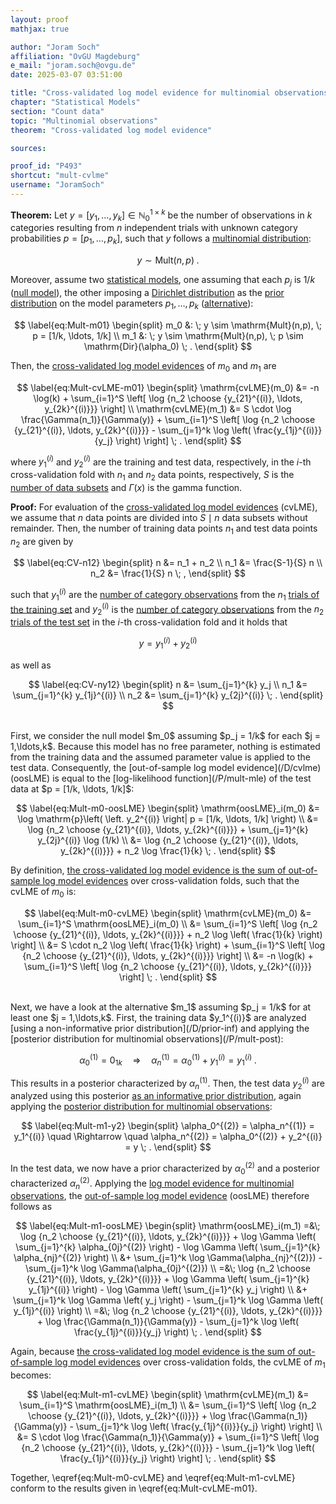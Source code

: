 ```yaml
---
layout: proof
mathjax: true

author: "Joram Soch"
affiliation: "OvGU Magdeburg"
e_mail: "joram.soch@ovgu.de"
date: 2025-03-07 03:51:00

title: "Cross-validated log model evidence for multinomial observations"
chapter: "Statistical Models"
section: "Count data"
topic: "Multinomial observations"
theorem: "Cross-validated log model evidence"

sources:

proof_id: "P493"
shortcut: "mult-cvlme"
username: "JoramSoch"
---
```



**Theorem:** Let $y = [y_1, \ldots, y_k] \in \mathbb{N}_0^{1 \times k}$ be the number of observations in $k$ categories resulting from $n$ independent trials with unknown category probabilities $p = [p_1, \ldots, p_k]$, such that $y$ follows a [multinomial distribution](/D/mult):

$$ \label{eq:Mult}
y \sim \mathrm{Mult}(n,p) \; .
$$

Moreover, assume two [statistical models](/D/fpm), one assuming that each $p_j$ is $1/k$ ([null model](/D/h0)), the other imposing a [Dirichlet distribution](/P/mult-prior) as the [prior distribution](/D/prior) on the model parameters $p_1, \ldots, p_k$ ([alternative](/D/h1)):

$$ \label{eq:Mult-m01}
\begin{split}
m_0 &: \; y \sim \mathrm{Mult}(n,p), \; p = [1/k, \ldots, 1/k] \\
m_1 &: \; y \sim \mathrm{Mult}(n,p), \; p \sim \mathrm{Dir}(\alpha_0) \; .
\end{split}
$$

Then, the [cross-validated log model evidences](/D/cvlme) of $m_0$ and $m_1$ are

$$ \label{eq:Mult-cvLME-m01}
\begin{split}
\mathrm{cvLME}(m_0) &= -n \log(k) + \sum_{i=1}^S \left[ \log {n_2 \choose {y_{21}^{(i)}, \ldots, y_{2k}^{(i)}}} \right] \\
\mathrm{cvLME}(m_1) &= S \cdot \log \frac{\Gamma(n_1)}{\Gamma(y)} + \sum_{i=1}^S \left[ \log {n_2 \choose {y_{21}^{(i)}, \ldots, y_{2k}^{(i)}}} - \sum_{j=1}^k \log \left( \frac{y_{1j}^{(i)}}{y_j} \right) \right] \; .
\end{split}
$$

where $y_1^{(i)}$ and $y_2^{(i)}$ are the training and test data, respectively, in the $i$-th cross-validation fold with $n_1$ and $n_2$ data points, respectively, $S$ is the [number of data subsets](/D/cvlme) and $\Gamma(x)$ is the gamma function.


**Proof:** For evaluation of the [cross-validated log model evidences](/D/cvlme) (cvLME), we assume that $n$ data points are divided into $S \mid n$ data subsets without remainder. Then, the number of training data points $n_1$ and test data points $n_2$ are given by

$$ \label{eq:CV-n12}
\begin{split}
n   &= n_1 + n_2 \\
n_1 &= \frac{S-1}{S} n \\
n_2 &= \frac{1}{S} n \; ,
\end{split}
$$

such that $y_1^{(i)}$ are the [number of category observations](/D/mult) from the $n_1$ [trials of the training set](/D/mult-data) and $y_2^{(i)}$ is the [number of category observations](/D/mult) from the $n_2$ [trials of the test set](/D/mult-data) in the $i$-th cross-validation fold and it holds that

$$ \label{eq:CV-y12}
y = y_1^{(i)} + y_2^{(i)}
$$

as well as

$$ \label{eq:CV-ny12}
\begin{split}
n   &= \sum_{j=1}^{k} y_j \\
n_1 &= \sum_{j=1}^{k} y_{1j}^{(i)} \\
n_2 &= \sum_{j=1}^{k} y_{2j}^{(i)} \; .
\end{split}
$$

<br>
First, we consider the null model $m_0$ assuming $p_j = 1/k$ for each $j = 1,\ldots,k$. Because this model has no free parameter, nothing is estimated from the training data and the assumed parameter value is applied to the test data. Consequently, the [out-of-sample log model evidence](/D/cvlme) (oosLME) is equal to the [log-likelihood function](/P/mult-mle) of the test data at $p = [1/k, \ldots, 1/k]$:

$$ \label{eq:Mult-m0-oosLME}
\begin{split}
   \mathrm{oosLME}_i(m_0)
&= \log \mathrm{p}\left( \left. y_2^{(i)} \right| p = [1/k, \ldots, 1/k] \right) \\
&= \log {n_2 \choose {y_{21}^{(i)}, \ldots, y_{2k}^{(i)}}} + \sum_{j=1}^{k} y_{2j}^{(i)} \log (1/k) \\
&= \log {n_2 \choose {y_{21}^{(i)}, \ldots, y_{2k}^{(i)}}} + n_2 \log \frac{1}{k} \; .
\end{split}
$$

By definition, [the cross-validated log model evidence is the sum of out-of-sample log model evidences](/D/cvlme) over cross-validation folds, such that the cvLME of $m_0$ is:

$$ \label{eq:Mult-m0-cvLME}
\begin{split}
   \mathrm{cvLME}(m_0)
&= \sum_{i=1}^S \mathrm{oosLME}_i(m_0) \\
&= \sum_{i=1}^S \left[ \log {n_2 \choose {y_{21}^{(i)}, \ldots, y_{2k}^{(i)}}} + n_2 \log \left( \frac{1}{k} \right) \right] \\
&= S \cdot n_2 \log \left( \frac{1}{k} \right) + \sum_{i=1}^S \left[ \log {n_2 \choose {y_{21}^{(i)}, \ldots, y_{2k}^{(i)}}} \right] \\
&= -n \log(k) + \sum_{i=1}^S \left[ \log {n_2 \choose {y_{21}^{(i)}, \ldots, y_{2k}^{(i)}}} \right] \; .
\end{split}
$$

<br>
Next, we have a look at the alternative $m_1$ assuming $p_j = 1/k$ for at least one $j = 1,\ldots,k$. First, the training data $y_1^{(i)}$ are analyzed [using a non-informative prior distribution](/D/prior-inf) and applying the [posterior distribution for multinomial observations](/P/mult-post):

$$ \label{eq:Mult-m1-y1}
\alpha_0^{(1)} = 0_{1k} \quad \Rightarrow \quad
\alpha_n^{(1)} = \alpha_0^{(1)} + y_1^{(i)} = y_1^{(i)} \; .
$$

This results in a posterior characterized by $\alpha_n^{(1)}$. Then, the test data $y_2^{(i)}$ are analyzed using this posterior [as an informative prior distribution](/D/prior-inf), again applying the [posterior distribution for multinomial observations](/P/mult-post):

$$ \label{eq:Mult-m1-y2}
\begin{split}
\alpha_0^{(2)} = \alpha_n^{(1)} = y_1^{(i)} \quad \Rightarrow \quad
\alpha_n^{(2)} = \alpha_0^{(2)} + y_2^{(i)} = y \; .
\end{split}
$$

In the test data, we now have a prior characterized by $\alpha_0^{(2)}$ and a posterior characterized $\alpha_n^{(2)}$. Applying the [log model evidence for multinomial observations](/P/mult-lme), the [out-of-sample log model evidence](/D/cvlme) (oosLME) therefore follows as

$$ \label{eq:Mult-m1-oosLME}
\begin{split}
   \mathrm{oosLME}_i(m_1)
=&\; \log {n_2 \choose {y_{21}^{(i)}, \ldots, y_{2k}^{(i)}}} + \log \Gamma \left( \sum_{j=1}^{k} \alpha_{0j}^{(2)} \right) - \log \Gamma \left( \sum_{j=1}^{k} \alpha_{nj}^{(2)} \right) \\
 &+  \sum_{j=1}^k \log \Gamma(\alpha_{nj}^{(2)}) - \sum_{j=1}^k \log \Gamma(\alpha_{0j}^{(2)}) \\
=&\; \log {n_2 \choose {y_{21}^{(i)}, \ldots, y_{2k}^{(i)}}} + \log \Gamma \left( \sum_{j=1}^{k} y_{1j}^{(i)} \right) - \log \Gamma \left( \sum_{j=1}^{k} y_j \right) \\
 &+  \sum_{j=1}^k \log \Gamma \left( y_j \right) - \sum_{j=1}^k \log \Gamma \left( y_{1j}^{(i)} \right) \\
=&\; \log {n_2 \choose {y_{21}^{(i)}, \ldots, y_{2k}^{(i)}}} + \log \frac{\Gamma(n_1)}{\Gamma(y)} - \sum_{j=1}^k \log \left( \frac{y_{1j}^{(i)}}{y_j} \right) \; .
\end{split}
$$

Again, because [the cross-validated log model evidence is the sum of out-of-sample log model evidences](/D/cvlme) over cross-validation folds, the cvLME of $m_1$ becomes:

$$ \label{eq:Mult-m1-cvLME}
\begin{split}
   \mathrm{cvLME}(m_1)
&= \sum_{i=1}^S \mathrm{oosLME}_i(m_1) \\
&= \sum_{i=1}^S \left[ \log {n_2 \choose {y_{21}^{(i)}, \ldots, y_{2k}^{(i)}}} + \log \frac{\Gamma(n_1)}{\Gamma(y)} - \sum_{j=1}^k \log \left( \frac{y_{1j}^{(i)}}{y_j} \right) \right] \\
&= S \cdot \log \frac{\Gamma(n_1)}{\Gamma(y)} + \sum_{i=1}^S \left[ \log {n_2 \choose {y_{21}^{(i)}, \ldots, y_{2k}^{(i)}}} - \sum_{j=1}^k \log \left( \frac{y_{1j}^{(i)}}{y_j} \right) \right] \; .
\end{split}
$$

Together, \eqref{eq:Mult-m0-cvLME} and \eqref{eq:Mult-m1-cvLME} conform to the results given in \eqref{eq:Mult-cvLME-m01}.